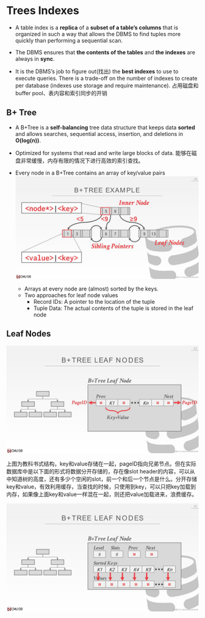 # Trees Indexes

- A table index is a **replica** of a **subset of a table’s columns** that is organized in such a way that allows the DBMS to find tuples more quickly than performing a sequential scan. 

- The DBMS ensures that **the contents of the tables** and **the indexes** are always in **sync**.

- It is the DBMS’s job to figure out(找出) the **best indexes** to use to execute queries. There is a trade-off on the number of indexes to create per database (indexes use storage and require maintenance). 占用磁盘和buffer pool、表内容和索引同步的开销

## B+ Tree

- A B+Tree is a **self-balancing** tree data structure that keeps data **sorted** and allows searches, sequential access, insertion, and deletions in **O(log(n))**.

- Optimized for systems that read and write  large blocks of data. 能够在磁盘非常缓慢，内存有限的情况下进行高效的索引查找。

- Every node in a B+Tree contains an array of key/value pairs
  ![](CMU445-7-Trees-Indexes1/07-trees1_12.JPG)
  - Arrays at every node are (almost) sorted by the keys.
  - Two approaches for leaf node values
    - Record IDs: A pointer to the location of the tuple
    - Tuple Data: The actual contents of the tuple is stored in the leaf node

## Leaf Nodes

![](CMU445-7-Trees-Indexes1/07-trees1_16.JPG)

上图为教科书式结构，key和value存储在一起，pageID指向兄弟节点。但在实际数据库中是以下面的形式将数据分开存储的，存在像slot header的内容，可以从中知道树的高度，还有多少个空闲的slot，前一个和后一个节点是什么。分开存储key和value，有效利用缓存，当查找的时候，只使用到key，可以只把key加载到内存，如果像上面key和value一样混在一起，则还把value加载进来，浪费缓存。

![](CMU445-7-Trees-Indexes1/07-trees1_18.JPG)